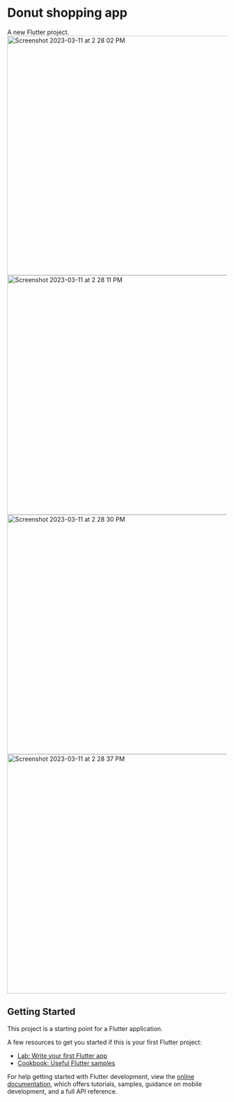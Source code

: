 # Donut shopping app

A new Flutter project.
<img width="550" alt="Screenshot 2023-03-11 at 2 28 02 PM" src="https://user-images.githubusercontent.com/106310497/224488060-4df44c3f-dc1e-4bf5-9dc8-be8bc0239a11.png">
<img width="550" alt="Screenshot 2023-03-11 at 2 28 11 PM" src="https://user-images.githubusercontent.com/106310497/224488101-67fa9060-9dec-40e3-a61a-da0290169144.png">
<img width="550" alt="Screenshot 2023-03-11 at 2 28 30 PM" src="https://user-images.githubusercontent.com/106310497/224488113-e7624f70-33d7-452d-8ab2-28d357782d4f.png">
<img width="550" alt="Screenshot 2023-03-11 at 2 28 37 PM" src="https://user-images.githubusercontent.com/106310497/224488119-e8ada80d-e54c-455d-8bc7-0e779fb76ad9.png">


## Getting Started

This project is a starting point for a Flutter application.

A few resources to get you started if this is your first Flutter project:

- [Lab: Write your first Flutter app](https://docs.flutter.dev/get-started/codelab)
- [Cookbook: Useful Flutter samples](https://docs.flutter.dev/cookbook)

For help getting started with Flutter development, view the
[online documentation](https://docs.flutter.dev/), which offers tutorials,
samples, guidance on mobile development, and a full API reference.
